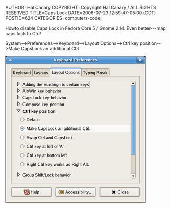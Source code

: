 AUTHOR=Hal Canary
COPYRIGHT=Copyright Hal Canary / ALL RIGHTS RESERVED
TITLE=Caps Lock
DATE=2006-07-23 12:59:47-05:00 (CDT)
POSTID=624
CATEGORIES=computers-code;

Howto disable Caps Lock in Fedora Core 5 / Gnome 2.14. Even better---map caps lock to Ctrl!

System-->Preferences-->Keyboard-->Layout Options-->Ctrl key position-->Make CapsLock an additional Ctrl.

![[Make CapsLock an additional Ctrl.]](/images/caps-lock-ctrl-fedora-core-5.png)
